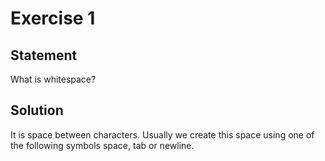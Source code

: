 # Exercise 1

## Statement

What is whitespace?

## Solution

It is space between characters. Usually we create this space using one of the following symbols space, tab or newline.